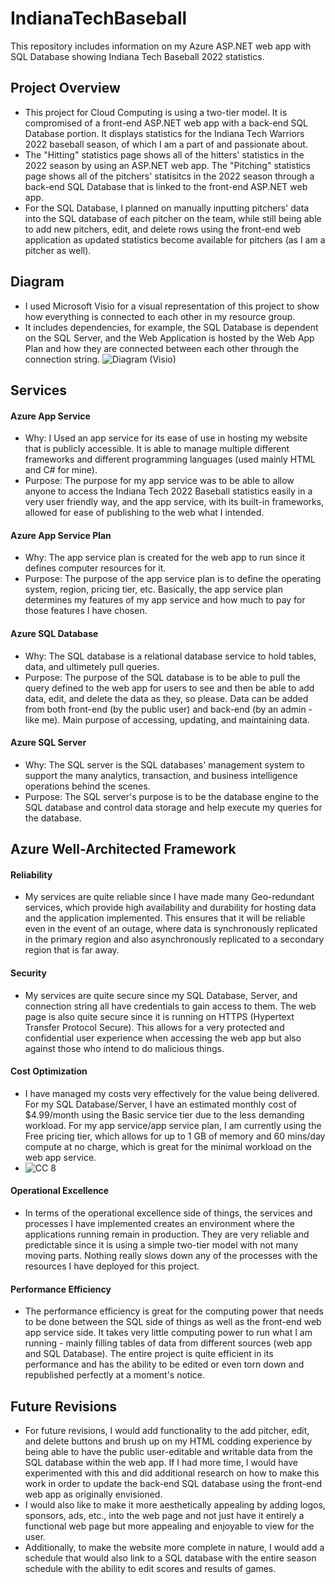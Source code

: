 # IndianaTechBaseball
This repository includes information on my Azure ASP.NET web app with SQL Database showing Indiana Tech Baseball 2022 statistics. 

## Project Overview

- This project for Cloud Computing is using a two-tier model. It is compromised of a front-end ASP.NET web app with a back-end SQL Database portion. It displays statistics for the Indiana Tech Warriors 2022 baseball season, of which I am a part of and passionate about. 
- The "Hitting" statistics page shows all of the hitters' statistics in the 2022 season by using an ASP.NET web app. The "Pitching" statistics page shows all of the pitchers' statisitcs in the 2022 season through a back-end SQL Database that is linked to the front-end ASP.NET web app. 
- For the SQL Database, I planned on manually inputting pitchers' data into the SQL database of each pitcher on the team, while still being able to add new pitchers, edit, and delete rows using the front-end web application as updated statistics become available for pitchers (as I am a pitcher as well). 

## Diagram
 - I used Microsoft Visio for a visual representation of this project to show how everything is connected to each other in my resource group. 
 - It includes dependencies, for example, the SQL Database is dependent on the SQL Server, and the Web Application is hosted by the Web App Plan and how they are connected between each other through the connection string. 
![Diagram (Visio)](https://user-images.githubusercontent.com/103961256/167728461-bf570a23-5af2-4df6-9b69-ed65fa00e468.PNG)

## Services
#### Azure App Service
 - Why: I Used an app service for its ease of use in hosting my website that is publicly accessible. It is able to manage multiple different frameworks and different programming languages (used mainly HTML and C# for mine). 
 - Purpose: The purpose for my app service was to be able to allow anyone to access the Indiana Tech 2022 Baseball statistics easily in a very user friendly way, and the app service, with its built-in frameworks, allowed for ease of publishing to the web what I intended. 
#### Azure App Service Plan
 - Why: The app service plan is created for the web app to run since it defines computer resources for it.
 - Purpose: The purpose of the app service plan is to define the operating system, region, pricing tier, etc. Basically, the app service plan determines my features of my app service and how much to pay for those features I have chosen. 
#### Azure SQL Database
 - Why: The SQL database is a relational database service to hold tables, data, and ultimetely pull queries. 
 - Purpose: The purpose of the SQL database is to be able to pull the query defined to the web app for users to see and then be able to add data, edit, and delete the data as they, so please. Data can be added from both front-end (by the public user) and back-end (by an admin - like me). Main purpose of accessing, updating, and maintaining data. 
#### Azure SQL Server
 - Why: The SQL server is the SQL databases' management system to support the many analytics, transaction, and business intelligence operations behind the scenes. 
 - Purpose: The SQL server's purpose is to be the database engine to the SQL database and control data storage and help execute my queries for the database. 

## Azure Well-Architected Framework
#### Reliability
- My services are quite reliable since I have made many Geo-redundant services, which provide high availability and durability for hosting data and the application implemented. This ensures that it will be reliable even in the event of an outage, where data is synchronously replicated in the primary region and also asynchronously replicated to a secondary region that is far away. 
#### Security
- My services are quite secure since my SQL Database, Server, and connection string all have credentials to gain access to them. The web page is also quite secure since it is running on HTTPS (Hypertext Transfer Protocol Secure). This allows for a very protected and confidential user experience when accessing the web app but also against those who intend to do malicious things. 
#### Cost Optimization
- I have managed my costs very effectively for the value being delivered. For my SQL Database/Server, I have an estimated monthly cost of $4.99/month using the Basic service tier due to the less demanding workload.  For my app service/app service plan, I am currently using the Free pricing tier, which allows for up to 1 GB of memory and 60 mins/day compute at no charge, which is great for the minimal workload on the web app service. 
 - ![CC 8](https://user-images.githubusercontent.com/103961256/167781799-27a58cfa-30f3-4914-957c-c70928dc580a.PNG)

#### Operational Excellence
- In terms of the operational excellence side of things, the services and processes I have implemented creates an environment where the applications running remain in production. They are very reliable and predictable since it is using a simple two-tier model with not many moving parts. Nothing really slows down any of the processes with the resources I have deployed for this project. 
#### Performance Efficiency
 - The performance efficiency is great for the computing power that needs to be done between the SQL side of things as well as the front-end web app service side. It takes very little computing power to run what I am running - mainly filling tables of data from different sources (web app and SQL Database). The entire project is quite efficient in its performance and has the ability to be edited or even torn down and republished perfectly at a moment's notice. 
## Future Revisions
 - For future revisions, I would add functionality to the add pitcher, edit, and delete buttons and brush up on my HTML codding experience by being able to have the public user-editable and writable data from the SQL database within the web app. If I had more time, I would have experimented with this and did additional research on how to make this work in order to update the back-end SQL database using the front-end web app as originally envisioned. 
 - I would also like to make it more aesthetically appealing by adding logos, sponsors, ads, etc., into the web page and not just have it entirely a functional web page but more appealing and enjoyable to view for the user. 
 - Additionally, to make the website more complete in nature, I would add a schedule that would also link to a SQL database with the entire season schedule with the ability to edit scores and results of games. 
